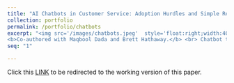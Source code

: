 ```yaml
---
title: "AI Chatbots in Customer Service: Adoption Hurdles and Simple Remedies"
collection: portfolio
permalink: /portfolio/chatbots
excerpt: "<img src='/images/chatbots.jpeg'  style='float:right;width:400px;' >
<b>Co-authored with Maqbool Dada and Brett Hathaway.</b> <br> Chatbot technology can help service firms reduce staffing needs and achieve cost savings.  In this paper we use online experiments to examine how people respond to chatbots. We examine when and why chatbots are underutilized and propose a simple nudge to increase chatbot adoption: providing information about the time savings for the customer." 
seq: "1"

---
```

Click this  <a href="/files/chatbots.pdf" target="_blank"><u>LINK</u></a>  to be redirected to the working version of this paper.  
